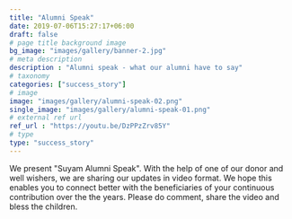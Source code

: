 ```yaml
---
title: "Alumni Speak"
date: 2019-07-06T15:27:17+06:00
draft: false
# page title background image
bg_image: "images/gallery/banner-2.jpg"
# meta description
description : "Alumni speak - what our alumni have to say"
# taxonomy
categories: ["success_story"]
# image
image: "images/gallery/alumni-speak-02.png"
single_image: "images/gallery/alumni-speak-01.png"
# external ref url
ref_url : "https://youtu.be/DzPPzZrv85Y"
# type
type: "success_story"
---
```


We present "Suyam Alumni Speak". With the help of one of our donor and well 
wishers, we are sharing our updates in video format. We hope this enables you to 
connect better with the beneficiaries of your continuous contribution over the 
the years. Please do comment, share the video and bless the children.
